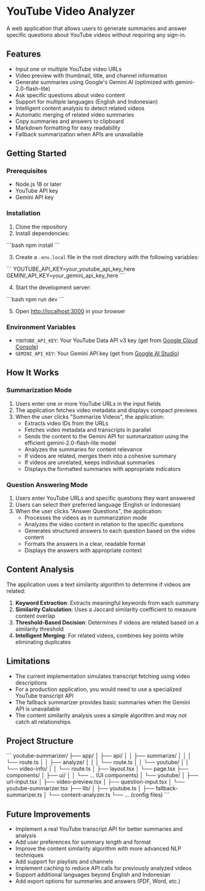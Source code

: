 # YouTube Video Analyzer

A web application that allows users to generate summaries and answer specific questions about YouTube videos without requiring any sign-in.

## Features

- Input one or multiple YouTube video URLs
- Video preview with thumbnail, title, and channel information
- Generate summaries using Google's Gemini AI (optimized with gemini-2.0-flash-lite)
- Ask specific questions about video content
- Support for multiple languages (English and Indonesian)
- Intelligent content analysis to detect related videos
- Automatic merging of related video summaries
- Copy summaries and answers to clipboard
- Markdown formatting for easy readability
- Fallback summarization when APIs are unavailable

## Getting Started

### Prerequisites

- Node.js 18 or later
- YouTube API key
- Gemini API key

### Installation

1. Clone the repository
2. Install dependencies:

\`\`\`bash
npm install
\`\`\`

3. Create a `.env.local` file in the root directory with the following variables:

\`\`\`
YOUTUBE_API_KEY=your_youtube_api_key_here
GEMINI_API_KEY=your_gemini_api_key_here
\`\`\`

4. Start the development server:

\`\`\`bash
npm run dev
\`\`\`

5. Open [http://localhost:3000](http://localhost:3000) in your browser

### Environment Variables

- `YOUTUBE_API_KEY`: Your YouTube Data API v3 key (get from [Google Cloud Console](https://console.cloud.google.com/))
- `GEMINI_API_KEY`: Your Gemini API key (get from [Google AI Studio](https://makersuite.google.com/app/apikey))

## How It Works

### Summarization Mode

1. Users enter one or more YouTube URLs in the input fields
2. The application fetches video metadata and displays compact previews
3. When the user clicks "Summarize Videos", the application:
   - Extracts video IDs from the URLs
   - Fetches video metadata and transcripts in parallel
   - Sends the content to the Gemini API for summarization using the efficient gemini-2.0-flash-lite model
   - Analyzes the summaries for content relevance
   - If videos are related, merges them into a cohesive summary
   - If videos are unrelated, keeps individual summaries
   - Displays the formatted summaries with appropriate indicators

### Question Answering Mode

1. Users enter YouTube URLs and specific questions they want answered
2. Users can select their preferred language (English or Indonesian)
3. When the user clicks "Answer Questions", the application:
   - Processes the videos as in summarization mode
   - Analyzes the video content in relation to the specific questions
   - Generates structured answers to each question based on the video content
   - Formats the answers in a clear, readable format
   - Displays the answers with appropriate context

## Content Analysis

The application uses a text similarity algorithm to determine if videos are related:

1. **Keyword Extraction**: Extracts meaningful keywords from each summary
2. **Similarity Calculation**: Uses a Jaccard similarity coefficient to measure content overlap
3. **Threshold-Based Decision**: Determines if videos are related based on a similarity threshold
4. **Intelligent Merging**: For related videos, combines key points while eliminating duplicates

## Limitations

- The current implementation simulates transcript fetching using video descriptions
- For a production application, you would need to use a specialized YouTube transcript API
- The fallback summarizer provides basic summaries when the Gemini API is unavailable
- The content similarity analysis uses a simple algorithm and may not catch all relationships

## Project Structure

\`\`\`
youtube-summarizer/
├── app/
│   ├── api/
│   │   ├── summarize/
│   │   │   └── route.ts
│   │   ├── analyze/
│   │   │   └── route.ts
│   │   └── youtube/
│   │       └── video-info/
│   │           └── route.ts
│   ├── layout.tsx
│   └── page.tsx
├── components/
│   ├── ui/
│   │   └── ... (UI components)
│   └── youtube/
│       ├── url-input.tsx
│       ├── video-preview.tsx
│       ├── question-input.tsx
│       └── youtube-summarizer.tsx
├── lib/
│   ├── youtube.ts
│   ├── fallback-summarizer.ts
│   └── content-analyzer.ts
└── ... (config files)
\`\`\`

## Future Improvements

- Implement a real YouTube transcript API for better summaries and analysis
- Add user preferences for summary length and format
- Improve the content similarity algorithm with more advanced NLP techniques
- Add support for playlists and channels
- Implement caching to reduce API calls for previously analyzed videos
- Support additional languages beyond English and Indonesian
- Add export options for summaries and answers (PDF, Word, etc.)
